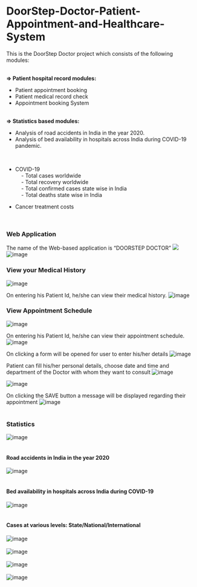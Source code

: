# DoorStep-Doctor-Patient-Appointment-and-Healthcare-System

<p>
This is the DoorStep Doctor project which consists of the following modules:<br><br>

<b>=> Patient hospital record modules:</b>
<ul>
<li> Patient appointment booking</li>
<li> Patient medical record check</li>
<li> Appointment booking System</li>
</ul>

<br>
<b>=> Statistics based modules:</b>
<ul>
<li> Analysis of road accidents in India in the year 2020.</li>
<li> Analysis of bed availability in hospitals across India during COVID-19</li> 
pandemic.</ul><br>

<ul>
<li>COVID-19</li>
&nbsp;&nbsp;&nbsp; - Total cases worldwide<br>
&nbsp;&nbsp;&nbsp; - Total recovery worldwide<br>
&nbsp;&nbsp;&nbsp; - Total confirmed cases state wise in India<br>
&nbsp;&nbsp;&nbsp; - Total deaths state wise in India
</ul>

<ul>
<li> Cancer treatment costs</li>
</ul>
<br>

### Web Application
The name of the Web-based application is “DOORSTEP DOCTOR”
<img src = "https://github.com/Abhinav1018/DoorStep-Doctor-Patient-Appointment-and-Healthcare-System/blob/main/images/ss1.PNG"><br>
![image](https://user-images.githubusercontent.com/68593675/178134994-ba8c88d3-ea74-45d2-b089-4a52b51cbb0a.png)<br>



### View your Medical History
![image](https://user-images.githubusercontent.com/68593675/178134945-d356c9b8-2909-4adc-9b40-045668cb35a4.png)<br>

On entering his Patient Id, he/she can view their medical history.
![image](https://user-images.githubusercontent.com/68593675/178135011-687befca-1a3f-4d11-90d6-382125745a15.png)
<br>

### View Appointment Schedule
![image](https://user-images.githubusercontent.com/68593675/178142012-a43a564d-b350-41f9-98b2-e4fd735c7289.png)<br>

On entering his Patient Id, he/she can view their appointment schedule.
![image](https://user-images.githubusercontent.com/68593675/178142039-00152b2b-6078-4a0a-8280-209c71e966ba.png)

On clicking a form will be opened for user to enter his/her details
![image](https://user-images.githubusercontent.com/68593675/178142246-3951c2ea-eeca-4012-a083-faa0ab33f46b.png)<br>

Patient can fill his/her personal details, choose date and time and department of the Doctor
with whom they want to consult
![image](https://user-images.githubusercontent.com/68593675/178142255-813c0a57-70dc-420f-8cc9-1bc8455793df.png)<br>

![image](https://user-images.githubusercontent.com/68593675/178142266-c71fb7b5-883d-4a29-a145-371a188a4c74.png)<br>

On clicking the SAVE button a message will be displayed regarding their appointment
![image](https://user-images.githubusercontent.com/68593675/178142284-610f1958-168c-42ea-a07c-a04d7d34847b.png)<br><br>


### Statistics
![image](https://user-images.githubusercontent.com/68593675/178142071-f7d9fff3-e274-4cb1-8b24-bc254dd42b19.png)<br><br>


#### Road accidents in India in the year 2020
![image](https://user-images.githubusercontent.com/68593675/178142080-d4d7db8f-2434-4095-9faf-f3307b144281.png)<br><br>

#### Bed availability in hospitals across India during COVID-19 
![image](https://user-images.githubusercontent.com/68593675/178142098-500bb4bc-51fa-41ff-a5f3-737d362790c6.png)<br><br>

#### Cases at various levels: State/National/International
![image](https://user-images.githubusercontent.com/68593675/178142122-852dc418-d6d1-4dbd-a64b-b79dce57b8cf.png)<br><br>
![image](https://user-images.githubusercontent.com/68593675/178142328-b1d259a6-e2a2-41dd-bdf7-120155378ef3.png)<br><br>
![image](https://user-images.githubusercontent.com/68593675/178142142-e0e4be77-fc2d-42d2-a285-d0a723df62ee.png)<br><br>
![image](https://user-images.githubusercontent.com/68593675/178142150-57587fa8-5916-46f9-b23f-7c19754c1ccb.png)<br><br>

</p>
